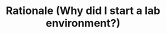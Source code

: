 ---
layout: inner
position: left
title: 'Rationale (Why did I start a lab environment?)'
lead_text:  "I began working on my environment in early October when I came to realize that the classes at my college were not offering enough of a challenge towards my academic skillset."
summary_text: "After negotiating a budget for the lab with my father, and carefully curating a list of initial equipment, I made an initial purchase for a server and some switches."
---